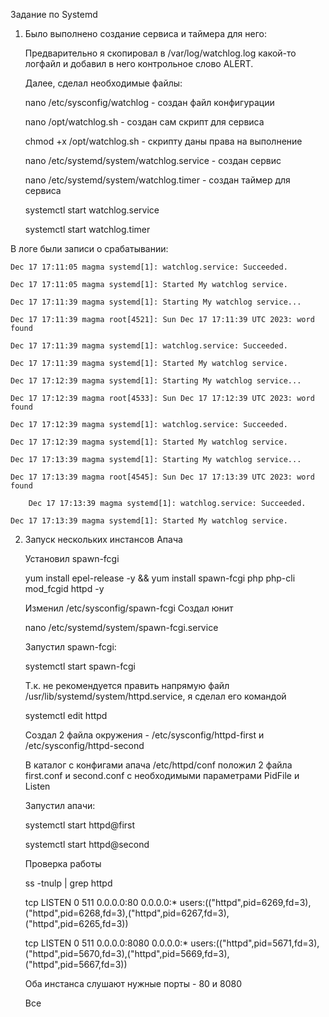 Задание по Systemd

1. Было выполнено создание сервиса и таймера для него:
   
   Предварительно я скопировал в /var/log/watchlog.log какой-то логфайл и добавил в него контрольное слово ALERT.
   
   Далее, сделал необходимые файлы:
   
   nano /etc/sysconfig/watchlog              - создан файл конфигурации
   
   nano /opt/watchlog.sh                     - создан сам скрипт для сервиса
   
   chmod +x /opt/watchlog.sh                 - скрипту даны права на выполнение
   
   nano /etc/systemd/system/watchlog.service - создан сервис
   
   nano /etc/systemd/system/watchlog.timer   - создан таймер для сервиса
   
   systemctl start watchlog.service
   
   systemctl start watchlog.timer
   

   
  В логе были записи о срабатывании:
  
	Dec 17 17:11:05 magma systemd[1]: watchlog.service: Succeeded.
 
	Dec 17 17:11:05 magma systemd[1]: Started My watchlog service.
 
	Dec 17 17:11:39 magma systemd[1]: Starting My watchlog service...
 
	Dec 17 17:11:39 magma root[4521]: Sun Dec 17 17:11:39 UTC 2023: word found
 
	Dec 17 17:11:39 magma systemd[1]: watchlog.service: Succeeded.
 
	Dec 17 17:11:39 magma systemd[1]: Started My watchlog service.
 
	Dec 17 17:12:39 magma systemd[1]: Starting My watchlog service...
 
	Dec 17 17:12:39 magma root[4533]: Sun Dec 17 17:12:39 UTC 2023: word found
 
	Dec 17 17:12:39 magma systemd[1]: watchlog.service: Succeeded.
 
	Dec 17 17:12:39 magma systemd[1]: Started My watchlog service.
 
	Dec 17 17:13:39 magma systemd[1]: Starting My watchlog service...
 
	Dec 17 17:13:39 magma root[4545]: Sun Dec 17 17:13:39 UTC 2023: word found
 
        Dec 17 17:13:39 magma systemd[1]: watchlog.service: Succeeded.
	
	Dec 17 17:13:39 magma systemd[1]: Started My watchlog service.
 

2. Запуск нескольких инстансов Апача

   Установил spawn-fcgi
   
   yum install epel-release -y && yum install spawn-fcgi php php-cli mod_fcgid httpd -y
   
   Изменил /etc/sysconfig/spawn-fcgi
   Создал юнит
   
   nano /etc/systemd/system/spawn-fcgi.service
   
   Запустил spawn-fcgi:
   
   systemctl start spawn-fcgi
   
   Т.к. не рекомендуется править напрямую файл /usr/lib/systemd/system/httpd.service, я сделал его командой
   
   systemctl edit httpd
   
   Создал 2 файла окружения - /etc/sysconfig/httpd-first и /etc/sysconfig/httpd-second
   
   В каталог с конфигами апача /etc/httpd/conf положил 2 файла first.conf и second.conf с необходимыми параметрами PidFile и Listen
   
   Запустил апачи:
   
   systemctl start httpd@first
   
   systemctl start httpd@second
   
   
   Проверка работы
   
   ss -tnulp | grep httpd
   
   tcp   LISTEN 0      511          0.0.0.0:80        0.0.0.0:*    users:(("httpd",pid=6269,fd=3),("httpd",pid=6268,fd=3),("httpd",pid=6267,fd=3),("httpd",pid=6265,fd=3))
   
   tcp   LISTEN 0      511          0.0.0.0:8080      0.0.0.0:*    users:(("httpd",pid=5671,fd=3),("httpd",pid=5670,fd=3),("httpd",pid=5669,fd=3),("httpd",pid=5667,fd=3))
   
    Оба инстанса слушают нужные порты - 80 и 8080
   
   Все

